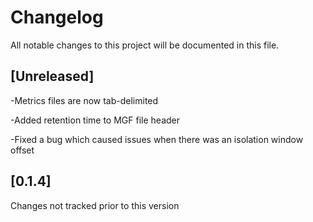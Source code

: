 # Changelog
All notable changes to this project will be documented in this file.

## [Unreleased]
-Metrics files are now tab-delimited

-Added retention time to MGF file header

-Fixed a bug which caused issues when there was an isolation window offset

## [0.1.4]
Changes not tracked prior to this version
